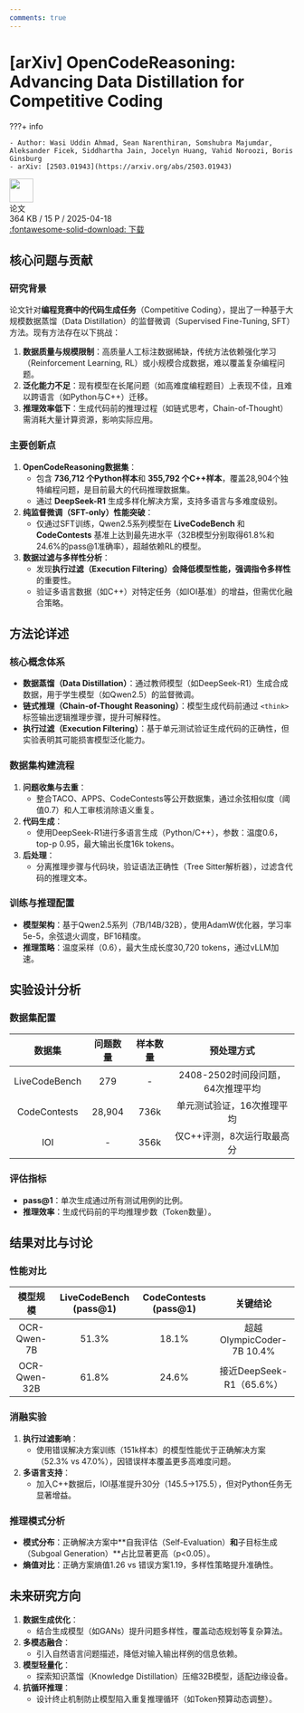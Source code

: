 ```yaml
---
comments: true
---
```


# [arXiv] OpenCodeReasoning: Advancing Data Distillation for Competitive Coding

???+ info

    - Author: Wasi Uddin Ahmad, Sean Narenthiran, Somshubra Majumdar, Aleksander Ficek, Siddhartha Jain, Jocelyn Huang, Vahid Noroozi, Boris Ginsburg
    - arXiv: [2503.01943](https://arxiv.org/abs/2503.01943)

<div class="card file-block" markdown="1">
<div class="file-icon"><img src="/Note/assets/images/icons/pdf.svg" style="height: 3em;"></div>
<div class="file-body">
<div class="file-title">论文</div>
<div class="file-meta">364 KB / 15 P / 2025-04-18</div>
</div>
<a class="down-button" target="_blank" href="/Note/assets/files/science_research/arXiv_2504_01943.pdf" markdown="1">:fontawesome-solid-download: 下载</a>
</div>

## 核心问题与贡献

### 研究背景

论文针对**编程竞赛中的代码生成任务**（Competitive Coding），提出了一种基于大规模数据蒸馏（Data Distillation）的监督微调（Supervised Fine-Tuning, SFT）方法。现有方法存在以下挑战：

1. **数据质量与规模限制**：高质量人工标注数据稀缺，传统方法依赖强化学习（Reinforcement Learning, RL）或小规模合成数据，难以覆盖复杂编程问题。
2. **泛化能力不足**：现有模型在长尾问题（如高难度编程题目）上表现不佳，且难以跨语言（如Python与C++）迁移。
3. **推理效率低下**：生成代码前的推理过程（如链式思考，Chain-of-Thought）需消耗大量计算资源，影响实际应用。

### 主要创新点

1. **OpenCodeReasoning数据集**：
      - 包含 **736,712 个Python样本**和 **355,792 个C++样本**，覆盖28,904个独特编程问题，是目前最大的代码推理数据集。
      - 通过 **DeepSeek-R1** 生成多样化解决方案，支持多语言与多难度级别。
2. **纯监督微调（SFT-only）性能突破**：
      - 仅通过SFT训练，Qwen2.5系列模型在 **LiveCodeBench** 和 **CodeContests** 基准上达到最先进水平（32B模型分别取得61.8%和24.6%的pass@1准确率），超越依赖RL的模型。
3. **数据过滤与多样性分析**：
      - 发现**执行过滤（Execution Filtering）**会降低模型性能，强调**指令多样性**的重要性。
      - 验证多语言数据（如C++）对特定任务（如IOI基准）的增益，但需优化融合策略。

## 方法论详述

### 核心概念体系

- **数据蒸馏（Data Distillation）**：通过教师模型（如DeepSeek-R1）生成合成数据，用于学生模型（如Qwen2.5）的监督微调。
- **链式推理（Chain-of-Thought Reasoning）**：模型生成代码前通过 `<think>` 标签输出逻辑推理步骤，提升可解释性。
- **执行过滤（Execution Filtering）**：基于单元测试验证生成代码的正确性，但实验表明其可能损害模型泛化能力。

### 数据集构建流程

1. **问题收集与去重**：
      - 整合TACO、APPS、CodeContests等公开数据集，通过余弦相似度（阈值0.7）和人工审核消除语义重复。
2. **代码生成**：
      - 使用DeepSeek-R1进行多语言生成（Python/C++），参数：温度0.6，top-p 0.95，最大输出长度16k tokens。
3. **后处理**：
      - 分离推理步骤与代码块，验证语法正确性（Tree Sitter解析器），过滤含代码的推理文本。

### 训练与推理配置

- **模型架构**：基于Qwen2.5系列（7B/14B/32B），使用AdamW优化器，学习率5e-5，余弦退火调度，BF16精度。
- **推理策略**：温度采样（0.6），最大生成长度30,720 tokens，通过vLLM加速。

## 实验设计分析

### 数据集配置

|数据集|问题数量|样本数量|预处理方式|
|:-:|:-:|:-:|:-:|
|LiveCodeBench|279|-|2408-2502时间段问题，64次推理平均|
|CodeContests|28,904|736k|单元测试验证，16次推理平均|
|IOI|-|356k|仅C++评测，8次运行取最高分|

### 评估指标

- **pass@1**：单次生成通过所有测试用例的比例。
- **推理效率**：生成代码前的平均推理步数（Token数量）。

## 结果对比与讨论

### 性能对比

|模型规模|LiveCodeBench (pass@1)|CodeContests (pass@1)|关键结论|
|:-:|:-:|:-:|:-:|
|OCR-Qwen-7B|51.3%|18.1%|超越OlympicCoder-7B 10.4%|
|OCR-Qwen-32B|61.8%|24.6%|接近DeepSeek-R1（65.6%）|

### 消融实验

1. **执行过滤影响**：
      - 使用错误解决方案训练（151k样本）的模型性能优于正确解决方案（52.3% vs 47.0%），因错误样本覆盖更多高难度问题。
2. **多语言支持**：
      - 加入C++数据后，IOI基准提升30分（145.5→175.5），但对Python任务无显著增益。

### 推理模式分析

- **模式分布**：正确解决方案中**自我评估（Self-Evaluation）**和**子目标生成（Subgoal Generation）**占比显著更高（p<0.05）。
- **熵值对比**：正确方案熵值1.26 vs 错误方案1.19，多样性策略提升准确性。

## 未来研究方向

1. **数据生成优化**：
      - 结合生成模型（如GANs）提升问题多样性，覆盖动态规划等复杂算法。
2. **多模态融合**：
      - 引入自然语言问题描述，降低对输入输出样例的信息依赖。
3. **模型轻量化**：
      - 探索知识蒸馏（Knowledge Distillation）压缩32B模型，适配边缘设备。
4. **抗循环推理**：
      - 设计终止机制防止模型陷入重复推理循环（如Token预算动态调整）。
